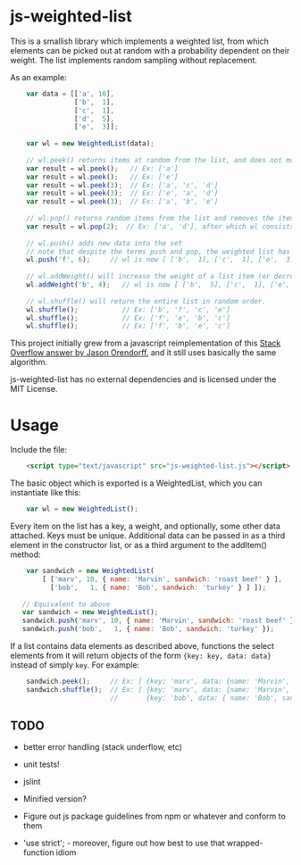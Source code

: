 js-weighted-list
================

This is a smallish library which implements a weighted list, from which elements 
can be picked out at random with a probability dependent on their weight.  The 
list implements random sampling without replacement.

As an example:

```javascript
    var data = [['a', 10],  
                ['b',  1],
                ['c',  1],
                ['d',  5],
                ['e',  3]];
    
    var wl = new WeightedList(data);
    
    // wl.peek() returns items at random from the list, and does not modify the list.
    var result = wl.peek();   // Ex: ['a']
    var result = wl.peek();   // Ex: ['e']
    var result = wl.peek(3);  // Ex: ['a', 'c', 'd'] 
    var result = wl.peek(3);  // Ex: ['e', 'a', 'd'] 
    var result = wl.peek(3);  // Ex: ['a', 'b', 'e'] 
    
    // wl.pop() returns random items from the list and removes the items it found
    var result = wl.pop(2);  // Ex: ['a', 'd'], after which wl consists of [ ['b',  1], ['c',  1], ['e',  3] ]
    
    // wl.push() adds new data into the set
    // note that despite the terms push and pop, the weighted list has no natural order
    wl.push('f', 6);     // wl is now [ ['b',  1], ['c',  1], ['e',  3], ['f',  6] ]
    
    // wl.addWeight() will increase the weight of a list item (or decrease it if the user passes a negative number)
    wl.addWeight('b', 4);   // wl is now [ ['b',  5], ['c',  1], ['e',  3], ['f',  6] ]
    
    // wl.shuffle() will return the entire list in random order.
    wl.shuffle();           // Ex: ['b', 'f', 'c', 'e']
    wl.shuffle();           // Ex: ['f', 'e', 'b', 'c']
    wl.shuffle();           // Ex: ['f', 'b', 'e', 'c']
```

This project initially grew from a javascript reimplementation of this 
[Stack Overflow answer by Jason Orendorff][answer], and it still uses basically the same algorithm.

js-weighted-list has no external dependencies and is licensed under the MIT License.

Usage
=====

Include the file:

```html
    <script type="text/javascript" src="js-weighted-list.js"></script>
```

The basic object which is exported is a WeightedList, which you can instantiate like this:

```javascript
    var wl = new WeightedList();
```

Every item on the list has a key, a weight, and optionally, some other data attached.  Keys 
must be unique.  Additional data can be passed in as a third element in the constructor list, 
or as a third argument to the addItem() method:

```javascript
    var sandwich = new WeightedList(
        [ ['marv', 10, { name: 'Marvin', sandwich: 'roast beef' } ],
          ['bob',   1, { name: 'Bob', sandwich: 'turkey' } ] ]);
   
   // Equivalent to above
   var sandwich = new WeightedList();
   sandwich.push('marv', 10, { name: 'Marvin', sandwich: 'roast beef' });
   sandwich.push('bob',   1, { name: 'Bob', sandwich: 'turkey' });
```

If a list contains data elements as described above, functions the select elements from it will return 
objects of the form `{key: key, data: data}` instead of simply `key`.  For example:

```javascript
    sandwich.peek();     // Ex: [ {key: 'marv', data: {name: 'Marvin', sandwich: 'roast beef'}} ]
    sandwich.shuffle();  // Ex: [ {key: 'marv', data: {name: 'Marvin', sandwich: 'roast beef'}}, 
                         //       {key: 'bob', data: { name: 'Bob', sandwich: 'turkey' }} ]
```



TODO
----

* better error handling (stack underflow, etc)

* unit tests!

* jslint

* Minified version?

* Figure out js package guidelines from npm or whatever and conform to them

* 'use strict'; - moreover, figure out how best to use that wrapped-function idiom

[answer]: http://stackoverflow.com/a/2149533/87990
